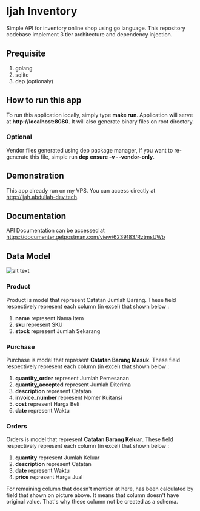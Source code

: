 # Ijah Inventory
Simple API for inventory online shop using go language. This repository codebase implement 3 tier architecture and dependency injection. 

## Prequisite
1. golang
2. sqlite
3. dep (optionaly)

## How to run this app

To run this application locally, simply type **make run**. Application will serve at **http://localhost:8080**. It will also generate binary files on root directory. 

### Optional
Vendor files generated using dep package manager, if you want to re-generate this file, simple run **dep ensure -v --vendor-only**.

## Demonstration

This app already run on my VPS. You can access directly at http://ijah.abdullah-dev.tech.

## Documentation
API Documentation can be accessed at https://documenter.getpostman.com/view/6239183/RztmsUWb

## Data Model
![alt text](https://abdullah-dev.tech/images/ijah_model.jpg "Inventory database model")

### Product
Product is model that represent Catatan Jumlah Barang. These field respectively represent each column (in excel) that shown below :

1. **name** represent Nama Item
2. **sku** represent SKU
3. **stock** represent Jumlah Sekarang

### Purchase
Purchase is model that represent **Catatan Barang Masuk**. These field respectively represent each column (in excel) that shown below :

1. **quantity_order** represent Jumlah Pemesanan
2. **quantity_accepted** represent Jumlah Diterima
3. **description** represent Catatan
4. **invoice_number** represent Nomer Kuitansi
5. **cost** represent Harga Beli
6. **date** represent Waktu

### Orders
Orders is model that represent **Catatan Barang Keluar**. These field respectively represent each column (in excel) that shown below :

1. **quantity** represent Jumlah Keluar
2. **description** represent Catatan
3. **date** represent Waktu
4. **price** represent Harga Jual

For remaining column that doesn't mention at here, has been calculated by field that shown on picture above. It means that column doesn't have original value. That's why these column not be created as a schema. 



 

